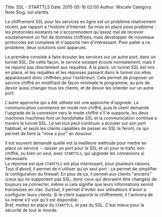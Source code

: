 Title: SSL - STARTTLS
Date: 2015-05-16 02:00
Author: Wxcafe
Category: Note
Slug: ssl-starttls

Le chiffrement SSL pour les services en ligne est un problème relativement
récent, par rapport a l'histoire d'Internet. Sa mise en place pose 
problème : les protocoles existants ne s'accommodent qu'assez mal de recevoir
soudainement un flot de données chiffrées, mais développer de nouveaux
protocoles est complexe et n'apporte rien d'intéressant. Pour palier a ce
problème, deux solutions sont apparues.

Le première consiste à faire écouter les services sur un
autre port, dans un tunnel SSL. De cette façon, le service existant écoute
normalement, mais il ne répond pas directement aux requêtes. A la place, un
tunnel SSL est mis en place, et les requêtes et les réponses passent dans le 
tunnel (ou elles apparaissent donc chiffrées pour l'extérieur). Cela permet de
proposer un service chiffré en modifiant de façon minimale le programme, au prix
de devoir aussi changer tous les clients, et de devoir les orienter sur un autre
port.

L'autre approche qui a été utilisée est une approche d'*upgrade*. La
communication commence en mode non chiffré, puis le client demande l'upgrade de
la connexion vers le mode chiffré s'il le supporte, les deux machines
machines font un *handshake* SSL et la communication continue a travers le
tunnel SSL. Le service peut continuer a écouter sur son port habituel, et seuls
les clients capables de passer en SSL le feront, ce qui permet de faire la "mise
a jour" en douceur.

Il est souvent demandé quelle est la meilleure méthode pour mettre en place un
service -- laisser un port pour le SSL et un pour le trafic non chiffré, ou bien
un seul, avec `STARTTLS`, qui *upgrade* les connexions si nécessaire.  
La réponse est que `STARTTLS` est plus interessant, pour plusieurs raisons. Tout
d'abord, il permet de n'utiliser qu'un seul port : ça permet de simplifier la
configuration du firewall. En plus de ça, il permet aux clients "anciens" (ceux
qui ne supportent pas SSL, donc ceux qui devraient être changés) de toujours se
connecter, même si cela signifie que leurs informations seront transmises en
clair. Surtout, il permet d'éviter aux utilisateurs d'avoir a configurer leurs
clients. Si le client supporte le chiffrement, il l'activera de lui même s'il
voit qu'il est disponible.  
Bref, mettez en place du `STARTTLS`, et pas du SSL. C'est mieux pour la sécurité
de tout le monde.
